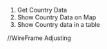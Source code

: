 1. Get Country Data
2. Show Country Data on Map
3. Show Country data in a table

//WireFrame Adjusting
